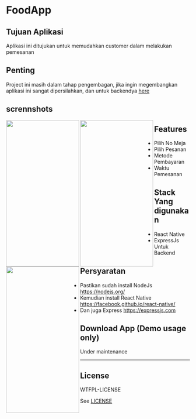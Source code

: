 # FoodApp 

## Tujuan Aplikasi
Aplikasi ini ditujukan untuk memudahkan customer dalam  melakukan pemesanan 

## Penting
Project ini masih dalam tahap pengembagan, jika ingin megembangkan aplikasi ini sangat dipersilahkan, dan untuk backendya
[here](https://github.com/muhrifai7/testBackends)
<br>

## scrennshots
<p>
<img align="left" src="https://github.com/muhrifai7/foodApp/blob/master/screenshot/addfood.jpg" width="200" height="400"  />
<img align="left" src="https://github.com/muhrifai7/foodApp/blob/master/screenshot/allmenu.jpg" width="200" height="400" />
<img align="left" src="https://github.com/muhrifai7/foodApp/blob/master/screenshot/modal.jpg" width="200" height="400" />
</p>

## Features
* Pilih No Meja
* Pilih Pesanan
* Metode Pembayaran
* Waktu Pemesanan


## Stack Yang digunakan
* React Native 
* ExpressJs Untuk Backend

## Persyaratan
* Pastikan sudah install NodeJs https://nodejs.org/
* Kemudian install React Native https://facebook.github.io/react-native/
* Dan juga Express https://expressjs.com


## Download App (Demo usage only)

Under maintenance


----

## License

WTFPL-LICENSE

See [LICENSE](http://www.wtfpl.net/txt/copying/)
